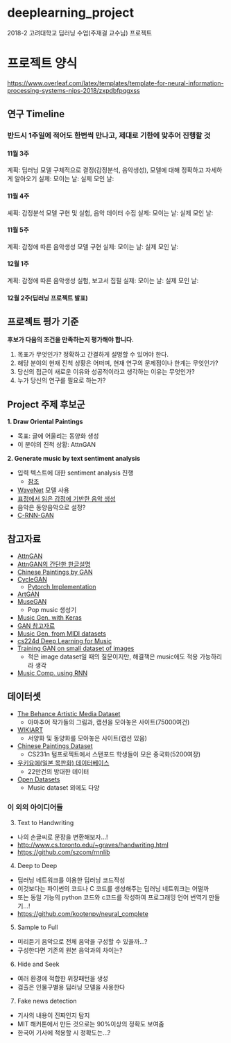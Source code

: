 # deeplearning_project
2018-2 고려대학교 딥러닝 수업(주재걸 교수님) 프로젝트

# 프로젝트 양식
https://www.overleaf.com/latex/templates/template-for-neural-information-processing-systems-nips-2018/zxpdbfpqgxss

## 연구 Timeline
### 반드시 1주일에 적어도 한번씩 만나고, 제대로 기한에 맞추어 진행할 것
#### 11월 3주
계획: 딥러닝 모델 구체적으로 결정(감정분석, 음악생성), 모델에 대해 정확하고 자세하게 알아오기
실제: 
모이는 날:
실제 모인 날:

#### 11월 4주
셰획: 감정분석 모델 구현 및 실험, 음악 데이터 수집
실제:
모이는 날:
실제 모인 날:

#### 11월 5주
계획: 감정에 따른 음악생성 모델 구현
실제:
모이는 날:
실제 모인 날:

#### 12월 1주
계획: 감정에 따른 음악생성 실험, 보고서 집필
실제:
모이는 날:
실제 모인 날:

#### 12월 2주(딥러닝 프로젝트 발표)


## 프로젝트 평가 기준
**후보가 다음의 조건을 만족하는지 평가해야 합니다.**
1. 목표가 무엇인가? 정확하고 간결하게 설명할 수 있어야 한다.
2. 해당 분야의 현재 진척 상황은 어떠며, 현재 연구의 문제점이나 한계는 무엇인가?
3. 당신의 접근이 새로운 이유와 성공적이라고 생각하는 이유는 무엇인가?
4. 누가 당신의 연구를 필요로 하는가?

## Project 주제 후보군

**1. Draw Oriental Paintings**
  - 목표: 글에 어울리는 동양화 생성
  - 이 분야의 진척 상황: AttnGAN 
  
**2. Generate music by text sentiment analysis**
- 입력 텍스트에 대한 sentiment analysis 진행
  - [참조](https://ratsgo.github.io/natural%20language%20processing/2017/08/16/deepNLP/#e-감성분류)
- [WaveNet](https://deepmind.com/blog/wavenet-generative-model-raw-audio/) 모델 사용
- [표정에서 읽은 감정에 기반한 음악 생성](http://www.scitepress.org/Papers/2018/65977/65977.pdf)
- 음악은 동양음악으로 설정?
- [C-RNN-GAN](https://medium.com/cindicator/music-generation-with-neural-networks-gan-of-the-week-b66d01e28200)

## 참고자료
- [AttnGAN](https://arxiv.org/pdf/1711.10485.pdf)
- [AttnGAN의 간단한 한글설명](https://blog.naver.com/PostView.nhn?blogId=blogstock&logNo=221189113859&parentCategoryNo=&categoryNo=&viewDate=&isShowPopularPosts=false&from=postView)
- [Chinese Paintings by GAN](http://cs231n.stanford.edu/reports/2017/pdfs/311.pdf)
- [CycleGAN](https://arxiv.org/pdf/1703.10593.pdf)
  - [Pytorch Implementation](https://github.com/junyanz/pytorch-CycleGAN-and-pix2pix)
- [ArtGAN](https://arxiv.org/pdf/1702.03410.pdf)
- [MuseGAN](https://salu133445.github.io/musegan/pdf/musegan-aaai2018-slides.pdf)
  - Pop music 생성기
- [Music Gen. with Keras](https://towardsdatascience.com/how-to-generate-music-using-a-lstm-neural-network-in-keras-68786834d4c5)
- [GAN 참고자료](https://github.com/nashory/gans-awesome-applications)
- [Music Gen. from MIDI datasets](https://neuro.cs.ut.ee/wp-content/uploads/2018/02/MIDI_music.pdf)
- [cs224d Deep Learning for Music](https://cs224d.stanford.edu/reports/allenh.pdf)
- [Training GAN on small dataset of images](https://stackoverflow.com/questions/48601991/training-gan-on-small-dataset-of-images)
  - 적은 image dataset일 때의 질문이지만, 해결책은 music에도 적용 가능하리라 생각
- [Music Comp. using RNN](https://web.stanford.edu/class/cs224n/reports/2762076.pdf)
## 데이터셋
- [The Behance Artistic Media Dataset](https://bam-dataset.org/)
  - 아마추어 작가들의 그림과, 캡션을 모아놓은 사이트(75000여건)
- [WIKIART](https://www.wikiart.org/en/wu-daozi)
  - 서양화 및 동양화를 모아놓은 사이트(캡션 있음)
- [Chinese Paintings Dataset](https://github.com/ychen93/Chinese-Painting-Dataset)
  - CS231n 텀프로젝트에서 스탠포드 학생들이 모은 중국화(5200여장)
- [우키요에(일본 목판화) 데이터베이스](https://ukiyo-e.org/)
  - 22만건의 방대한 데이터 
- [Open Datasets](https://skymind.ai/wiki/open-datasets)
  - Music dataset 외에도 다양
  
### 이 외의 아이디어들

3. Text to Handwriting
- 나의 손글씨로 문장을 변환해보자...!
- http://www.cs.toronto.edu/~graves/handwriting.html
- https://github.com/szcom/rnnlib

4. Deep to Deep
- 딥러닝 네트워크를 이용한 딥러닝 코드작성
- 이것보다는 파이썬의 코드나 C 코드를 생성해주는 딥러닝 네트워크는 어떨까
- 또는 동일 기능의 python 코드와 c코드를 작성하여 프로그래밍 언어 번역기 만들기...!
- https://github.com/kootenpv/neural_complete

5. Sample to Full
- 미리듣기 음악으로 전체 음악을 구성할 수 있을까...?
- 구성한다면 기존의 원본 음악과의 차이는?

6. Hide and Seek
- 여러 환경에 적합한 위장패턴을 생성
- 검출은 인물구별용 딥러닝 모델을 사용한다

7. Fake news detection
- 기사의 내용이 진짜인지 탐지
- MIT 해커톤에서 만든 것으로는 90%이상의 정확도 보여줌
- 한국어 기사에 적용할 시 정확도는...?
